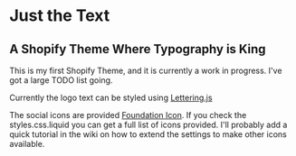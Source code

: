 Just the Text
==============
A Shopify Theme Where Typography is King
----------------------------------------

This is my first Shopify Theme, and it is currently a work in progress. I've got a large TODO list going. 

Currently the logo text can be styled using [Lettering.js](https://github.com/davatron5000/Lettering.js/wiki)

The social icons are provided [Foundation Icon](http://www.zurb.com/playground/foundation-icons). If you check the styles.css.liquid you can get a full list of icons provided.
I'll probably add a quick tutorial in the wiki on how to extend the settings to make other icons available.
